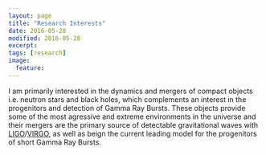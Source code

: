 ```yaml
---
layout: page
title: "Research Interests"
date: 2016-05-28
modified: 2016-05-28
excerpt:
tags: [research]
image:
  feature:
---
```


I am primarily interested in the dynamics and mergers of compact objects i.e. neutron stars and black holes, which complements an interest in the progenitors and detection of Gamma Ray Bursts. These objects provide some of the most agressive and extreme environments in the universe and their mergers are the primary source of detectable gravitational waves with [LIGO](https://www.ligo.caltech.edu)/[VIRGO](http://public.virgo-gw.eu/language/en/), as well as beign the current leading model for the progenitors of short Gamma Ray Bursts.




